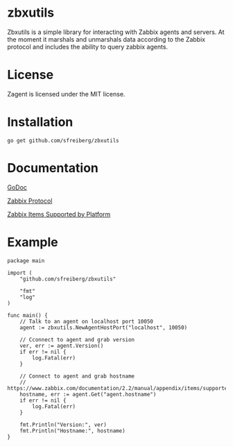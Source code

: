 zbxutils
======

Zbxutils is a simple library for interacting with Zabbix agents and servers. At the moment it marshals and unmarshals data according to the Zabbix protocol and includes the ability to query zabbix agents.

License
=======

Zagent is licensed under the MIT license.

Installation
============
`go get github.com/sfreiberg/zbxutils`

Documentation
=============
[GoDoc](http://godoc.org/github.com/sfreiberg/zbxutils)

[Zabbix Protocol](https://www.zabbix.com/documentation/2.2/manual/appendix/items/activepassive)

[Zabbix Items Supported by Platform](https://www.zabbix.com/documentation/2.2/manual/appendix/items/supported_by_platform)

Example
=======

```
package main

import (
	"github.com/sfreiberg/zbxutils"

	"fmt"
	"log"
)

func main() {
	// Talk to an agent on localhost port 10050
	agent := zbxutils.NewAgentHostPort("localhost", 10050)

	// Cconnect to agent and grab version
	ver, err := agent.Version()
	if err != nil {
		log.Fatal(err)
	}

	// Connect to agent and grab hostname
	// https://www.zabbix.com/documentation/2.2/manual/appendix/items/supported_by_platform
	hostname, err := agent.Get("agent.hostname")
	if err != nil {
		log.Fatal(err)
	}

	fmt.Println("Version:", ver)
	fmt.Println("Hostname:", hostname)
}

```
